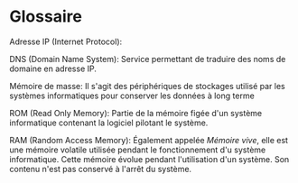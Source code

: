 # Glossaire
Adresse IP (Internet Protocol):

DNS (Domain Name System):
Service permettant de traduire des noms de domaine en adresse IP.

Mémoire de masse:
Il s'agit des périphériques de stockages utilisé par les systèmes informatiques pour conserver les données à long terme



ROM (Read Only Memory):
Partie de la mémoire figée d'un système informatique contenant la logiciel pilotant le système.

RAM (Random Access Memory):
Également appelée *Mémoire vive*, elle est une mémoire volatile utilisée pendant le fonctionnement d'u système informatique. Cette mémoire évolue pendant l'utilisation d'un système. Son contenu n'est pas conservé à l'arrêt du système.